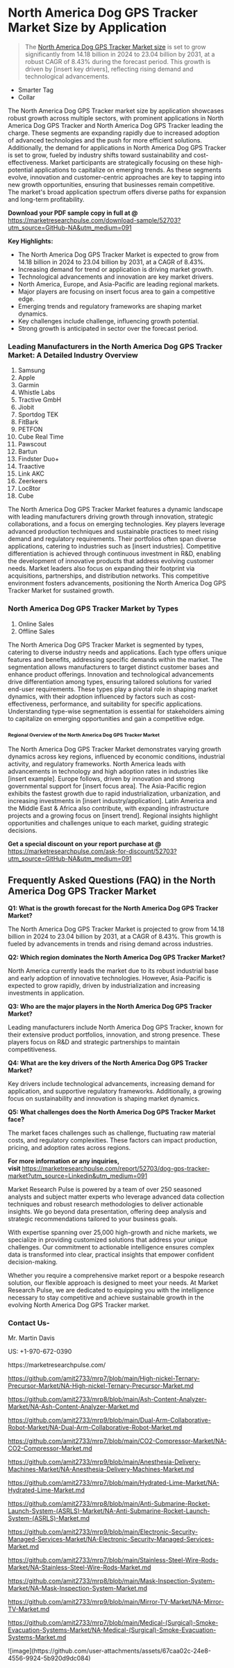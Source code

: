 <h1>North America Dog GPS Tracker Market&nbsp;Size by Application</h1><blockquote><p>The <a href="https://marketresearchpulse.com/download-sample/52703?utm_source=GitHub-NA&amp;utm_medium=091">North America Dog GPS Tracker Market size</a> is set to grow significantly from 14.18 billion in 2024 to 23.04 billion by 2031, at a robust CAGR of 8.43% during the forecast period. This growth is driven by [insert key drivers], reflecting rising demand and technological advancements.</p></blockquote><ul><li>Smarter Tag<li> Collar</li></ul><p>The North America Dog GPS Tracker market size by application showcases robust growth across multiple sectors, with prominent applications in North America Dog GPS Tracker and North America Dog GPS Tracker leading the charge. These segments are expanding rapidly due to increased adoption of advanced technologies and the push for more efficient solutions. Additionally, the demand for applications in North America Dog GPS Tracker is set to grow, fueled by industry shifts toward sustainability and cost-effectiveness. Market participants are strategically focusing on these high-potential applications to capitalize on emerging trends. As these segments evolve, innovation and customer-centric approaches are key to tapping into new growth opportunities, ensuring that businesses remain competitive. The market's broad application spectrum offers diverse paths for expansion and long-term profitability.</p><p><strong>Download your PDF sample copy in full at @ </strong><a href="https://marketresearchpulse.com/download-sample/52703?utm_source=GitHub-NA&amp;utm_medium=091">https://marketresearchpulse.com/download-sample/52703?utm_source=GitHub-NA&amp;utm_medium=091</a></p><p><strong>Key Highlights: </strong></p><ul><li>The North America Dog GPS Tracker Market is expected to grow from 14.18 billion in 2024 to 23.04 billion by 2031, at a CAGR of 8.43%.</li><li>Increasing demand for trend or application is driving market growth.</li><li>Technological advancements and innovation are key market drivers.</li><li>North America, Europe, and Asia-Pacific are leading regional markets.</li><li>Major players are focusing on insert focus area to gain a competitive edge.</li><li>Emerging trends and regulatory frameworks are shaping market dynamics.</li><li>Key challenges include challenge, influencing growth potential.</li><li>Strong growth is anticipated in sector over the forecast period.</li></ul><h3>Leading Manufacturers in the North America Dog GPS Tracker Market: A Detailed Industry Overview</h3><ol><li>Samsung</li><li>Apple</li><li>Garmin</li><li>Whistle Labs</li><li>Tractive GmbH</li><li>Jiobit</li><li>Sportdog TEK</li><li>FitBark</li><li>PETFON</li><li>Cube Real Time</li><li>Pawscout</li><li>Bartun</li><li>Findster Duo+</li><li>Traactive</li><li>Link AKC</li><li>Zeerkeers</li><li>Loc8tor</li><li>Cube</li></ol><div class="flex max-w-full flex-col flex-grow"><div class="min-h-8 text-message flex w-full flex-col items-end gap-2 whitespace-normal break-words [.text-message+&amp;]:mt-5" dir="auto" data-message-author-role="assistant" data-message-id="fd8432e4-4910-450d-b182-61b7bfb0a01f" data-message-model-slug="gpt-4o"><div class="flex w-full flex-col gap-1 empty:hidden first:pt-[3px]"><div class="markdown prose w-full break-words dark:prose-invert light"><p>The North America Dog GPS Tracker Market features a dynamic landscape with leading manufacturers driving growth through innovation, strategic collaborations, and a focus on emerging technologies. Key players leverage advanced production techniques and sustainable practices to meet rising demand and regulatory requirements. Their portfolios often span diverse applications, catering to industries such as [insert industries]. Competitive differentiation is achieved through continuous investment in R&amp;D, enabling the development of innovative products that address evolving customer needs. Market leaders also focus on expanding their footprint via acquisitions, partnerships, and distribution networks. This competitive environment fosters advancements, positioning the North America Dog GPS Tracker Market for sustained growth.</p></div></div></div></div><h3>North America Dog GPS Tracker Market by Types</h3><ol><li>Online Sales<li> Offline Sales</li></ol><div class="flex max-w-full flex-col flex-grow"><div class="min-h-8 text-message flex w-full flex-col items-end gap-2 whitespace-normal break-words [.text-message+&amp;]:mt-5" dir="auto" data-message-author-role="assistant" data-message-id="084470be-0bb7-4664-bddf-5156b4f41249" data-message-model-slug="gpt-4o-mini"><div class="flex w-full flex-col gap-1 empty:hidden first:pt-[3px]"><div class="markdown prose w-full break-words dark:prose-invert light"><p>The North America Dog GPS Tracker Market is segmented by types, catering to diverse industry needs and applications. Each type offers unique features and benefits, addressing specific demands within the market. The segmentation allows manufacturers to target distinct customer bases and enhance product offerings. Innovation and technological advancements drive differentiation among types, ensuring tailored solutions for varied end-user requirements. These types play a pivotal role in shaping market dynamics, with their adoption influenced by factors such as cost-effectiveness, performance, and suitability for specific applications. Understanding type-wise segmentation is essential for stakeholders aiming to capitalize on emerging opportunities and gain a competitive edge.</p></div></div></div></div><h3><span style="font-size: 11px;">Regional Overview of the North America Dog GPS Tracker Market</span></h3><div class="flex max-w-full flex-col flex-grow"><div class="min-h-8 text-message flex w-full flex-col items-end gap-2 whitespace-normal break-words [.text-message+&amp;]:mt-5" dir="auto" data-message-author-role="assistant" data-message-id="e9038762-ce64-4e30-91c9-9bd413514231" data-message-model-slug="gpt-4o-mini"><div class="flex w-full flex-col gap-1 empty:hidden first:pt-[3px]"><div class="markdown prose w-full break-words dark:prose-invert light"><p>The North America Dog GPS Tracker Market demonstrates varying growth dynamics across key regions, influenced by economic conditions, industrial activity, and regulatory frameworks. North America leads with advancements in technology and high adoption rates in industries like [insert example]. Europe follows, driven by innovation and strong governmental support for [insert focus area]. The Asia-Pacific region exhibits the fastest growth due to rapid industrialization, urbanization, and increasing investments in [insert industry/application]. Latin America and the Middle East &amp; Africa also contribute, with expanding infrastructure projects and a growing focus on [insert trend]. Regional insights highlight opportunities and challenges unique to each market, guiding strategic decisions.</p></div></div></div></div><p><strong>Get a special discount on your report purchase at @ </strong><a href="https://marketresearchpulse.com/ask-for-discount/52703?utm_source=GitHub-NA&amp;utm_medium=091">https://marketresearchpulse.com/ask-for-discount/52703?utm_source=GitHub-NA&amp;utm_medium=091</a></p><h2>Frequently Asked Questions (FAQ) in the North America Dog GPS Tracker Market</h2><p><strong>Q1: What is the growth forecast for the North America Dog GPS Tracker Market?</strong></p><p>The North America Dog GPS Tracker Market is projected to grow from 14.18 billion in 2024 to 23.04 billion by 2031, at a CAGR of 8.43%. This growth is fueled by advancements in trends and rising demand across industries.</p><p><strong>Q2: Which region dominates the North America Dog GPS Tracker Market?</strong></p><p>North America currently leads the market due to its robust industrial base and early adoption of innovative technologies. However, Asia-Pacific is expected to grow rapidly, driven by industrialization and increasing investments in application.</p><p><strong>Q3: Who are the major players in the North America Dog GPS Tracker Market?</strong></p><p>Leading manufacturers include North America Dog GPS Tracker, known for their extensive product portfolios, innovation, and strong presence. These players focus on R&amp;D and strategic partnerships to maintain competitiveness.</p><p><strong>Q4: What are the key drivers of the North America Dog GPS Tracker Market?</strong></p><p>Key drivers include technological advancements, increasing demand for application, and supportive regulatory frameworks. Additionally, a growing focus on sustainability and innovation is shaping market dynamics.</p><p><strong>Q5: What challenges does the North America Dog GPS Tracker Market face?</strong></p><p>The market faces challenges such as challenge, fluctuating raw material costs, and regulatory complexities. These factors can impact production, pricing, and adoption rates across regions.</p><p><strong>For more information or any inquiries, visit&nbsp;</strong><a href="https://marketresearchpulse.com/report/52703/dog-gps-tracker-market?utm_source=Linkedin&utm_medium=091">https://marketresearchpulse.com/report/52703/dog-gps-tracker-market?utm_source=Linkedin&utm_medium=091</a></p><p>Market Research Pulse is powered by a team of over 250 seasoned analysts and subject matter experts who leverage advanced data collection techniques and robust research methodologies to deliver actionable insights. We go beyond data presentation, offering deep analysis and strategic recommendations tailored to your business goals.</p><p>With expertise spanning over 25,000 high-growth and niche markets, we specialize in providing customized solutions that address your unique challenges. Our commitment to actionable intelligence ensures complex data is transformed into clear, practical insights that empower confident decision-making.</p><p>Whether you require a comprehensive market report or a bespoke research solution, our flexible approach is designed to meet your needs. At Market Research Pulse, we are dedicated to equipping you with the intelligence necessary to stay competitive and achieve sustainable growth in the evolving North America Dog GPS Tracker market.</p><h3><strong>Contact Us-</strong></h3><p>Mr. Martin Davis</p><p>US: +1-970-672-0390</p><p>https://marketresearchpulse.com/</p><p><a href="https://github.com/amit2733/mrp7/blob/main/High-nickel-Ternary-Precursor-Market/NA-High-nickel-Ternary-Precursor-Market.md">https://github.com/amit2733/mrp7/blob/main/High-nickel-Ternary-Precursor-Market/NA-High-nickel-Ternary-Precursor-Market.md</a></p><p><a href="https://github.com/amit2733/mrp8/blob/main/Ash-Content-Analyzer-Market/NA-Ash-Content-Analyzer-Market.md">https://github.com/amit2733/mrp8/blob/main/Ash-Content-Analyzer-Market/NA-Ash-Content-Analyzer-Market.md</a></p><p><a href="https://github.com/amit2733/mrp9/blob/main/Dual-Arm-Collaborative-Robot-Market/NA-Dual-Arm-Collaborative-Robot-Market.md">https://github.com/amit2733/mrp9/blob/main/Dual-Arm-Collaborative-Robot-Market/NA-Dual-Arm-Collaborative-Robot-Market.md</a></p><p><a href="https://github.com/amit2733/mrp7/blob/main/CO2-Compressor-Market/NA-CO2-Compressor-Market.md">https://github.com/amit2733/mrp7/blob/main/CO2-Compressor-Market/NA-CO2-Compressor-Market.md</a></p><p><a href="https://github.com/amit2733/mrp9/blob/main/Anesthesia-Delivery-Machines-Market/NA-Anesthesia-Delivery-Machines-Market.md">https://github.com/amit2733/mrp9/blob/main/Anesthesia-Delivery-Machines-Market/NA-Anesthesia-Delivery-Machines-Market.md</a></p><p><a href="https://github.com/amit2733/mrp7/blob/main/Hydrated-Lime-Market/NA-Hydrated-Lime-Market.md">https://github.com/amit2733/mrp7/blob/main/Hydrated-Lime-Market/NA-Hydrated-Lime-Market.md</a></p><p><a href="https://github.com/amit2733/mrp8/blob/main/Anti-Submarine-Rocket-Launch-System-(ASRLS)-Market/NA-Anti-Submarine-Rocket-Launch-System-(ASRLS)-Market.md">https://github.com/amit2733/mrp8/blob/main/Anti-Submarine-Rocket-Launch-System-(ASRLS)-Market/NA-Anti-Submarine-Rocket-Launch-System-(ASRLS)-Market.md</a></p><p><a href="https://github.com/amit2733/mrp9/blob/main/Electronic-Security-Managed-Services-Market/NA-Electronic-Security-Managed-Services-Market.md">https://github.com/amit2733/mrp9/blob/main/Electronic-Security-Managed-Services-Market/NA-Electronic-Security-Managed-Services-Market.md</a></p><p><a href="https://github.com/amit2733/mrp7/blob/main/Stainless-Steel-Wire-Rods-Market/NA-Stainless-Steel-Wire-Rods-Market.md">https://github.com/amit2733/mrp7/blob/main/Stainless-Steel-Wire-Rods-Market/NA-Stainless-Steel-Wire-Rods-Market.md</a></p><p><a href="https://github.com/amit2733/mrp8/blob/main/Mask-Inspection-System-Market/NA-Mask-Inspection-System-Market.md">https://github.com/amit2733/mrp8/blob/main/Mask-Inspection-System-Market/NA-Mask-Inspection-System-Market.md</a></p><p><a href="https://github.com/amit2733/mrp9/blob/main/Mirror-TV-Market/NA-Mirror-TV-Market.md">https://github.com/amit2733/mrp9/blob/main/Mirror-TV-Market/NA-Mirror-TV-Market.md</a></p><p><a href="https://github.com/amit2733/mrp7/blob/main/Medical-(Surgical)-Smoke-Evacuation-Systems-Market/NA-Medical-(Surgical)-Smoke-Evacuation-Systems-Market.md">https://github.com/amit2733/mrp7/blob/main/Medical-(Surgical)-Smoke-Evacuation-Systems-Market/NA-Medical-(Surgical)-Smoke-Evacuation-Systems-Market.md</a></p>
![image](https://github.com/user-attachments/assets/67caa02c-24e8-4556-9924-5b920d9dc084)
